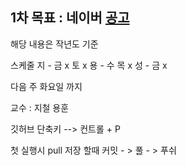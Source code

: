 
## 1차 목표 : 네이버  [공고](https://recruit.navercorp.com/micro/techopen/2022)

해당 내용은 작년도 기준 


스케줄 
지 -   금 x   토 x
용 -  수 목 x 
성 -   금 x   

다음 주 화요일 까지

교수 : 지철 용훈

깃허브 단축키 --> 컨트롤 + P

첫 실행시 pull 
저장 할때 커밋 - > 풀 - > 푸쉬


